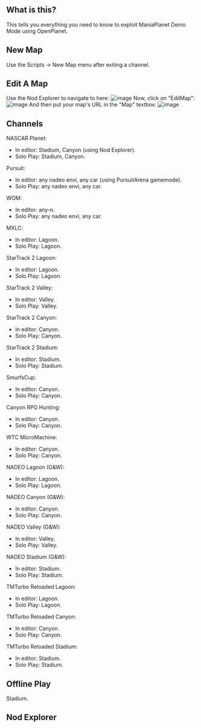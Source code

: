 ## What is this?
This tells you everything you need to know to exploit ManiaPlanet Demo Mode using OpenPlanet.

## New Map
Use the Scripts -> New Map menu after exiting a channel.

## Edit A Map
Use the Nod Explorer to navigate to here: ![image](https://user-images.githubusercontent.com/82186696/223221397-a13a30c0-37c1-49bf-817c-1edaea64b5fe.png)
Now, click on "EditMap": ![image](https://user-images.githubusercontent.com/82186696/223221519-a046b3f5-2d4b-4d2c-b005-58036218b62c.png)
And then put your map's URL in the "Map" textbox: ![image](https://user-images.githubusercontent.com/82186696/223221331-186c0bb9-53bf-4afc-b0cb-a8574d946b33.png)

## Channels
NASCAR Planet:
  - In editor: Stadium, Canyon (using Nod Explorer).
  - Solo Play: Stadium, Canyon.

Pursuit:
  - In editor: any nadeo envi, any car (using PursuitArena gamemode).
  - Solo Play: any nadeo envi, any car.

WOM:
  - In editor: any-n.
  - Solo Play: any nadeo envi, any car.

MXLC:
  - In editor: Lagoon.
  - Solo Play: Lagoon.

StarTrack 2 Lagoon:
  - In editor: Lagoon.
  - Solo Play: Lagoon.

StarTrack 2 Valley:
  - In editor: Valley.
  - Solo Play: Valley.

StarTrack 2 Canyon:
  - In editor: Canyon.
  - Solo Play: Canyon.

StarTrack 2 Stadium:
  - In editor: Stadium.
  - Solo Play: Stadium.

SmurfsCup:
  - In editor: Canyon.
  - Solo Play: Canyon.

Canyon RPG Hunting:
  - In editor: Canyon.
  - Solo Play: Canyon.

WTC MicroMachine:
  - In editor: Canyon.
  - Solo Play: Canyon.

NADEO Lagoon (G&W):
  - In editor: Lagoon.
  - Solo Play: Lagoon.

NADEO Canyon (G&W):
  - In editor: Canyon.
  - Solo Play: Canyon.
 
NADEO Valley (G&W):
  - In editor: Valley.
  - Solo Play: Valley.

NADEO Stadium (G&W):
  - In editor: Stadium.
  - Solo Play: Stadium.

TMTurbo Reloaded Lagoon:
  - In editor: Lagoon.
  - Solo Play: Lagoon.

TMTurbo Reloaded Canyon:
  - In editor: Canyon.
  - Solo Play: Canyon.

TMTurbo Reloaded Stadium:
  - In editor: Stadium.
  - Solo Play: Stadium.

## Offline Play
Stadium.

## Nod Explorer
